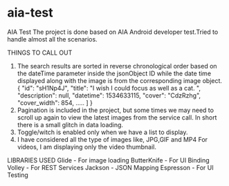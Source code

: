 # aia-test
AIA Test 
The project is done based on AIA Android developer test.Tried to handle almost all the scenarios.

THINGS TO CALL OUT
1. The search results are sorted in reverse chronological order based on the dateTime parameter inside the jsonObject ID while 
	the date time displayed along with the image is from the corresponding image object.
	{
		  "id": "sH1Np4J",
		  "title": "I wish I could focus as well as a cat. ",
		  "description": null,
		  "datetime": 1534633115,
		  "cover": "CdzRzhg",
		  "cover_width": 854,
		  .....
		  ]
		}
2. Pagination is included in the project, but some times we may need to scroll up again to view the latest images from the service call.
   In short there is a small glitch in data loading.
3. Toggle/witch is enabled only when we have a list to display.
4. I have considered all the type of images like, JPG,GIF and MP4
   For videos, I am displaying only the video thumbnail.

LIBRARIES USED
Glide - For image loading
ButterKnife - For UI Binding
Volley - For REST Services
Jackson - JSON Mapping
Espresson - For UI Testing

